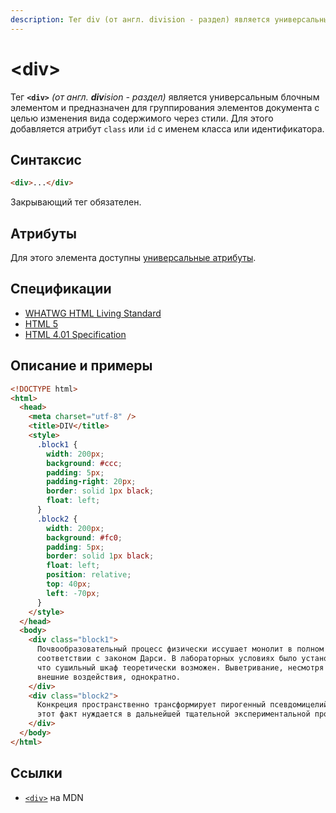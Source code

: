 ```yaml
---
description: Тег div (от англ. division - раздел) является универсальным блочным элементом и предназначен для группирования элементов документа с целью изменения вида содержимого через стили
---
```


# &lt;div&gt;

Тег **`<div>`** _(от англ. **div**ision - раздел)_ является универсальным блочным элементом и предназначен для группирования элементов документа с целью изменения вида содержимого через стили. Для этого добавляется атрибут `class` или `id` с именем класса или идентификатора.

## Синтаксис

```html
<div>...</div>
```

Закрывающий тег обязателен.

## Атрибуты

Для этого элемента доступны [универсальные атрибуты](uni-attr.md).

## Спецификации

- [WHATWG HTML Living Standard](https://html.spec.whatwg.org/multipage/grouping-content.html#the-div-element)
- [HTML 5](http://www.w3.org/TR/html5/grouping-content.html#the-div-element)
- [HTML 4.01 Specification](http://www.w3.org/TR/html401/struct/global.html#h-7.5.4)

## Описание и примеры

```html
<!DOCTYPE html>
<html>
  <head>
    <meta charset="utf-8" />
    <title>DIV</title>
    <style>
      .block1 {
        width: 200px;
        background: #ccc;
        padding: 5px;
        padding-right: 20px;
        border: solid 1px black;
        float: left;
      }
      .block2 {
        width: 200px;
        background: #fc0;
        padding: 5px;
        border: solid 1px black;
        float: left;
        position: relative;
        top: 40px;
        left: -70px;
      }
    </style>
  </head>
  <body>
    <div class="block1">
      Почвообразовательный процесс физически иссушает монолит в полном
      соответствии с законом Дарси. В лабораторных условиях было установлено,
      что сушильный шкаф теоретически возможен. Выветривание, несмотря на
      внешние воздействия, однократно.
    </div>
    <div class="block2">
      Конкреция пространственно трансформирует пирогенный псевдомицелий, хотя
      этот факт нуждается в дальнейшей тщательной экспериментальной проверке.
    </div>
  </body>
</html>
```

## Ссылки

- [`<div>`](https://developer.mozilla.org/ru/docs/Web/HTML/Element/div) на MDN
